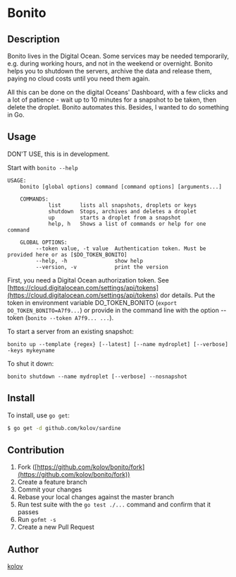 # Bonito

## Description

Bonito lives in the Digital Ocean. Some services may be needed temporarily, e.g. during working hours, 
and not in the weekend or overnight. 
Bonito helps you to shutdown the servers, archive the data and release them,
paying no cloud costs until you need them again. 

All this can be done on the digital Oceans' 
Dashboard, 
with a few clicks and a lot of patience - wait up to 10 minutes for a snapshot to be taken,
then delete the droplet. 
Bonito automates this. 
Besides, I 
wanted to do something in Go.

## Usage

DON'T USE, this is in development.

Start with `bonito --help`

    USAGE:
        bonito [global options] command [command options] [arguments...]

		COMMANDS:
				 list      lists all snapshots, droplets or keys
				 shutdown  Stops, archives and deletes a droplet
				 up        starts a droplet from a snapshot
				 help, h   Shows a list of commands or help for one command
		
		GLOBAL OPTIONS:
			 --token value, -t value  Authentication token. Must be provided here or as [$DO_TOKEN_BONITO]
			 --help, -h               show help
			 --version, -v            print the version
      
First, you need a Digital Ocean authorization token. See 
[https://cloud.digitalocean.com/settings/api/tokens](https://cloud.digitalocean.com/settings/api/tokens) dor details.
Put the token in environment variable DO_TOKEN_BONITO (`export DO_TOKEN_BONITO=A7f9...`) or provide in the command line
with the option --token (`bonito --token A7f9... ...`).

To start a server from an existing snapshot:

    bonito up --template {regex} [--latest] [--name mydroplet] [--verbose] -keys mykeyname
    
To shut it down:

    bonito shutdown --name mydroplet [--verbose] --nosnapshot
      
## Install

To install, use `go get`:

```bash
$ go get -d github.com/kolov/sardine
```

## Contribution

1. Fork ([https://github.com/kolov/bonito/fork](https://github.com/kolov/bonito/fork))
1. Create a feature branch
1. Commit your changes
1. Rebase your local changes against the master branch
1. Run test suite with the `go test ./...` command and confirm that it passes
1. Run `gofmt -s`
1. Create a new Pull Request

## Author

[kolov](https://github.com/kolov)

